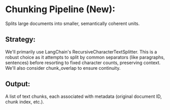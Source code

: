 # Chunking Pipeline (New): 

Splits large documents into smaller, semantically coherent units.

## Strategy: 

We'll primarily use LangChain's RecursiveCharacterTextSplitter. This is a robust choice as it attempts to split by common separators (like paragraphs, sentences) before resorting to fixed character counts, preserving context. We'll also consider chunk_overlap to ensure continuity.

## Output: 

A list of text chunks, each associated with metadata (original document ID, chunk index, etc.).

